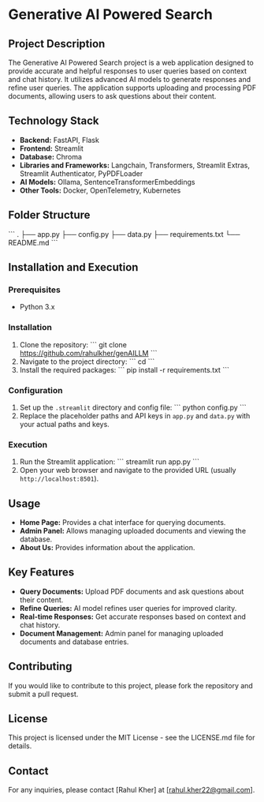 
# Generative AI Powered Search

## Project Description
The Generative AI Powered Search project is a web application designed to provide accurate and helpful responses to user queries based on context and chat history. It utilizes advanced AI models to generate responses and refine user queries. The application supports uploading and processing PDF documents, allowing users to ask questions about their content.

## Technology Stack
- **Backend:** FastAPI, Flask
- **Frontend:** Streamlit
- **Database:** Chroma
- **Libraries and Frameworks:** Langchain, Transformers, Streamlit Extras, Streamlit Authenticator, PyPDFLoader
- **AI Models:** Ollama, SentenceTransformerEmbeddings
- **Other Tools:** Docker, OpenTelemetry, Kubernetes

## Folder Structure
\```
.
├── app.py
├── config.py
├── data.py
├── requirements.txt
└── README.md
\```

## Installation and Execution

### Prerequisites
- Python 3.x

### Installation
1. Clone the repository:
    \```
    git clone <https://github.com/rahulkher/genAILLM>
    \```
2. Navigate to the project directory:
    \```
    cd <project-directory>
    \```
3. Install the required packages:
    \```
    pip install -r requirements.txt
    \```

### Configuration
1. Set up the `.streamlit` directory and config file:
    \```
    python config.py
    \```
2. Replace the placeholder paths and API keys in `app.py` and `data.py` with your actual paths and keys.

### Execution
1. Run the Streamlit application:
    \```
    streamlit run app.py
    \```
2. Open your web browser and navigate to the provided URL (usually `http://localhost:8501`).

## Usage
- **Home Page:** Provides a chat interface for querying documents.
- **Admin Panel:** Allows managing uploaded documents and viewing the database.
- **About Us:** Provides information about the application.

## Key Features
- **Query Documents:** Upload PDF documents and ask questions about their content.
- **Refine Queries:** AI model refines user queries for improved clarity.
- **Real-time Responses:** Get accurate responses based on context and chat history.
- **Document Management:** Admin panel for managing uploaded documents and database entries.

## Contributing
If you would like to contribute to this project, please fork the repository and submit a pull request.

## License
This project is licensed under the MIT License - see the LICENSE.md file for details.

## Contact
For any inquiries, please contact [Rahul Kher] at [rahul.kher22@gmail.com].
